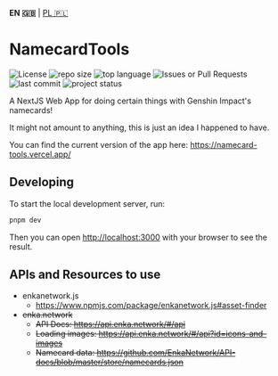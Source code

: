 **EN 🇬🇧** | [PL 🇵🇱](README_pl.md)

NamecardTools
=============

![License](https://img.shields.io/github/license/EvilSquirrelGuy/NamecardTools)
![repo size](https://img.shields.io/github/repo-size/EvilSquirrelGuy/NamecardTools)
![top language](https://img.shields.io/github/languages/top/EvilSquirrelGuy/NamecardTools)
![Issues or Pull Requests](https://img.shields.io/github/issues/EvilSquirrelGuy/NamecardTools)
![last commit](https://img.shields.io/github/last-commit/EvilSquirrelGuy/NamecardTools)
![project status](https://img.shields.io/badge/project_status-ideas-8a2be2)


A NextJS Web App for doing certain things with Genshin Impact's namecards!

It might not amount to anything, this is just an idea I happened to have.

You can find the current version of the app here: https://namecard-tools.vercel.app/


## Developing

To start the local development server, run:

```zsh
pnpm dev
```

Then you can open [http://localhost:3000](http://localhost:3000) with your browser to see the result.


## APIs and Resources to use

* enkanetwork.js
  * https://www.npmjs.com/package/enkanetwork.js#asset-finder
* ~~enka.network~~
  * ~~API Docs: https://api.enka.network/#/api~~
  * ~~Loading images: https://api.enka.network/#/api?id=icons-and-images~~
  * ~~Namecard data: https://github.com/EnkaNetwork/API-docs/blob/master/store/namecards.json~~